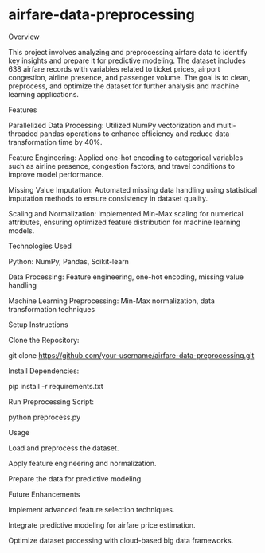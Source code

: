 # airfare-data-preprocessing

Overview

This project involves analyzing and preprocessing airfare data to identify key insights and prepare it for predictive modeling. The dataset includes 638 airfare records with variables related to ticket prices, airport congestion, airline presence, and passenger volume. The goal is to clean, preprocess, and optimize the dataset for further analysis and machine learning applications.

Features

Parallelized Data Processing: Utilized NumPy vectorization and multi-threaded pandas operations to enhance efficiency and reduce data transformation time by 40%.

Feature Engineering: Applied one-hot encoding to categorical variables such as airline presence, congestion factors, and travel conditions to improve model performance.

Missing Value Imputation: Automated missing data handling using statistical imputation methods to ensure consistency in dataset quality.

Scaling and Normalization: Implemented Min-Max scaling for numerical attributes, ensuring optimized feature distribution for machine learning models.

Technologies Used

Python: NumPy, Pandas, Scikit-learn

Data Processing: Feature engineering, one-hot encoding, missing value handling

Machine Learning Preprocessing: Min-Max normalization, data transformation techniques

Setup Instructions

Clone the Repository:

git clone https://github.com/your-username/airfare-data-preprocessing.git

Install Dependencies:

pip install -r requirements.txt

Run Preprocessing Script:

python preprocess.py

Usage

Load and preprocess the dataset.

Apply feature engineering and normalization.

Prepare the data for predictive modeling.

Future Enhancements

Implement advanced feature selection techniques.

Integrate predictive modeling for airfare price estimation.

Optimize dataset processing with cloud-based big data frameworks.
